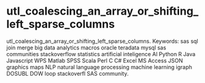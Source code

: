 # utl_coalescing_an_array_or_shifting_left_sparse_columns
utl_coalescing_an_array_or_shifting_left_sparse_columns. Keywords: sas sql join merge big data analytics macros oracle teradata mysql sas communities stackoverflow statistics artificial inteligence AI Python R Java Javascript WPS Matlab SPSS Scala Perl C C# Excel MS Access JSON graphics maps NLP natural language processing machine learning igraph DOSUBL DOW loop stackoverfl SAS community.
